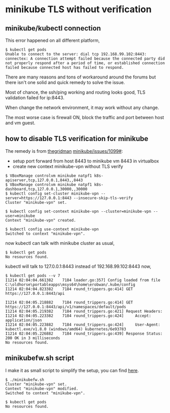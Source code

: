 # minikube TLS without verification

## minikube/kubectl connection
This error happened on all different platform,   
```
$ kubectl get pods
Unable to connect to the server: dial tcp 192.168.99.102:8443: connectex: A connection attempt failed because the connected party did not properly respond after a period of time, or established connection failed because connected host has failed to respond.
```

There are many reasons and tons of workaround around the forums but there isn't one solid and quick remedy to solve the issue. 

Most of chance, the ssh/ping working and routing looks good, TLS validation failed for ip:8443.

When change the network environment, it may work without any change.

The most worse case is firewall ON, block the traffic and port between host and vm guest.

## how to disable TLS verification for minikube
The remedy is from [thegridman](https://github.com/thegridman) [minikube/issues/1099#](https://github.com/kubernetes/minikube/issues/1099#issuecomment-299277514):

- setup port forward from host 8443 to minikube vm 8443 in virtualbox
- create new context minikube-vpn without TLS verify

```
$ VBoxManage controlvm minikube natpf1 k8s-apiserver,tcp,127.0.0.1,8443,,8443
$ VBoxManage controlvm minikube natpf1 k8s-dashboard,tcp,127.0.0.1,30000,,30000
$ kubectl config set-cluster minikube-vpn --server=https://127.0.0.1:8443 --insecure-skip-tls-verify
Cluster "minikube-vpn" set.

$ kubectl config set-context minikube-vpn --cluster=minikube-vpn --user=minikube
Context "minikube-vpn" created.

$ kubectl config use-context minikube-vpn
Switched to context "minikube-vpn".
```
now kubectl can talk with minikube cluster as usual, 
```
$ kubectl get pods
No resources found.
```
kubectl will talk to 127.0.0.1:8443 instead of 192.168.99.102:8443 now, 
```
$ kubectl get pods --v 7
I1214 02:04:04.661382    7184 loader.go:357] Config loaded from file C:\oldhorse\portableapps\msys64\home\erobwan/.kube/config
I1214 02:04:04.823382    7184 round_trippers.go:414] GET https://127.0.0.1:8443/api

I1214 02:04:05.218882    7184 round_trippers.go:414] GET https://127.0.0.1:8443/api/v1/namespaces/default/pods
I1214 02:04:05.219382    7184 round_trippers.go:421] Request Headers:
I1214 02:04:05.223382    7184 round_trippers.go:424]     Accept: application/json
I1214 02:04:05.223882    7184 round_trippers.go:424]     User-Agent: kubectl.exe/v1.8.0 (windows/amd64) kubernetes/6e93783
I1214 02:04:05.226882    7184 round_trippers.go:439] Response Status: 200 OK in 3 milliseconds
No resources found.
```

## minikubefw.sh script

I make it as small script to simplify the setup, you can find [here](https://github.com/robertluwang/docker-hands-on-guide/blob/master/minikubefw.sh).

```
$ ./minikubefw.sh
Cluster "minikube-vpn" set.
Context "minikube-vpn" modified.
Switched to context "minikube-vpn".

$ kubectl get pods
No resources found.
```

